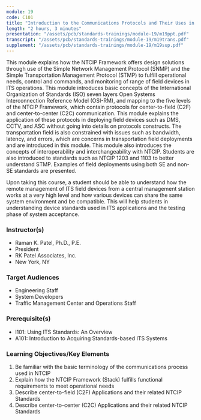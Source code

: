 ```yaml
---
module: 19
code: C101
title: "Introduction to the Communications Protocols and Their Uses in ITS Applications"
length: "2 hours, 3 minutes"
presentation: "/assets/pcb/standards-trainings/module-19/m19ppt.pdf"
transcript: "/assets/pcb/standards-trainings/module-19/m19trans.pdf"
supplement: "/assets/pcb/standards-trainings/module-19/m19sup.pdf"
---
```

This module explains how the NTCIP Framework offers design solutions through use of the Simple Network Management Protocol (SNMP) and the Simple Transportation Management Protocol (STMP) to fulfill operational needs, control and commands, and monitoring of range of field devices in ITS operations. This module introduces basic concepts of the International Organization of Standards (ISO) seven layers Open Systems Interconnection Reference Model (OSI-RM), and mapping to the five levels of the NTCIP Framework, which contain protocols for center-to-field (C2F) and center-to-center (C2C) communication. This module explains the application of these protocols in deploying field devices such as DMS, CCTV, and ASC without going into details on protocols constructs. The transportation field is also constrained with issues such as bandwidth, latency, and errors, which are concerns in transportation field deployments and are introduced in this module. This module also introduces the concepts of interoperability and interchangeability with NTCIP. Students are also introduced to standards such as NTCIP 1203 and 1103 to better understand STMP. Examples of field deployments using both SE and non-SE standards are presented.

Upon taking this course, a student should be able to understand how the remote management of ITS field devices from a central management station works at a very high level and how various devices can share the same system environment and be compatible. This will help students in understanding device standards used in ITS applications and the testing phase of system acceptance.

### Instructor(s)
* Raman K. Patel, Ph.D., P.E.
* President
* RK Patel Associates, Inc.
* New York, NY

### Target Audiences
* Engineering Staff
* System Developers
* Traffic Management Center and Operations Staff

### Prerequisite(s)
* I101: Using ITS Standards: An Overview
* A101: Introduction to Acquiring Standards-based ITS Systems

### Learning Objectives/Key Elements
1. Be familiar with the basic terminology of the communications process used in NTCIP
2. Explain how the NTCIP Framework (Stack) fulfills functional requirements to meet operational needs
3. Describe center-to-field (C2F) Applications and their related NTCIP Standards
4. Describe center-to-center (C2C) Applications and their related NTCIP Standards 